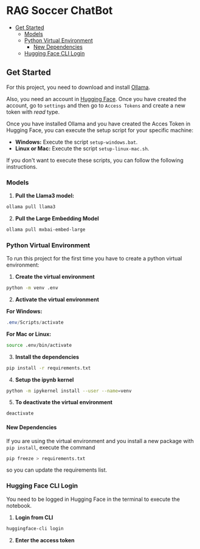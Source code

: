 # RAG Soccer ChatBot <!-- omit in toc -->

- [Get Started](#get-started)
  - [Models](#models)
  - [Python Virtual Environment](#python-virtual-environment)
    - [New Dependencies](#new-dependencies)
  - [Hugging Face CLI Login](#hugging-face-cli-login)

## Get Started

For this project, you need to download and install [Ollama](https://ollama.com/download). 

Also, you need an account in [Hugging Face](https://huggingface.co/). Once you have created the account, go to `settings` and then go to `Access Tokens` and create a new token with *read* type.

Once you have installed Ollama and you have created the Acces Token in Hugging Face, you can execute the setup script for your specific machine:

* **Windows:** Execute the script `setup-windows.bat`.
* **Linux or Mac:** Execute the script `setup-linux-mac.sh`.

If you don't want to execute these scripts, you can follow the following instructions.

### Models

1. **Pull the Llama3 model:**

```bash
ollama pull llama3
```

2. **Pull the Large Embedding Model**

```bash
ollama pull mxbai-embed-large
```

### Python Virtual Environment

To run this project for the first time you have to create a python virtual environment:

1. **Create the virtual environment**

```bash
python -m venv .env
```

2. **Activate the virtual environment**    

**For Windows:**

```powershell
.env/Scripts/activate
```

**For Mac or Linux:**

```bash
source .env/bin/activate
```

3. **Install the dependencies**

```bash
pip install -r requirements.txt
```

4. **Setup the ipynb kernel**

```bash
python -m ipykernel install --user --name=venv
```

5. **To deactivate the virtual environment**

```bash
deactivate
```

#### New Dependencies

If you are using the virtual environment and you install a new package with `pip install`, execute the command 

```bash
pip freeze > requirements.txt
```

so you can update the requirements list.

### Hugging Face CLI Login

You need to be logged in Hugging Face in the terminal to execute the notebook.

1. **Login from CLI**

```bash
huggingface-cli login
```

2. **Enter the access token**